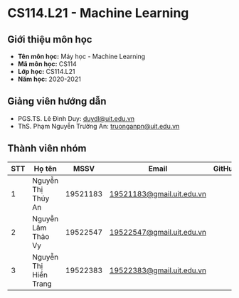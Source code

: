 # CS114.L21 - Machine Learning
## Giới thiệu môn học
- **Tên môn học:** Máy học - Machine Learning
- **Mã môn học:** CS114
- **Lớp học:** CS114.L21
- **Năm học:** 2020-2021
## Giảng viên hướng dẫn
- PGS.TS. Lê Đình Duy: duydl@uit.edu.vn
- ThS. Phạm Nguyễn Trường An: truonganpn@uit.edu.vn
## Thành viên nhóm
| STT | Họ tên | MSSV | Email | GitHub |
| --- | --- | --- | --- | --- |
| 1 | Nguyễn Thị Thúy An | 19521183 | 19521183@gmail.uit.edu.vn | |
| 2 | Nguyễn Lâm Thảo Vy | 19522547 | 19522547@gmail.uit.edu.vn| |
| 3 | Nguyễn Thị Hiền Trang | 19522383| 19522383@gmail.uit.edu.vn| |
